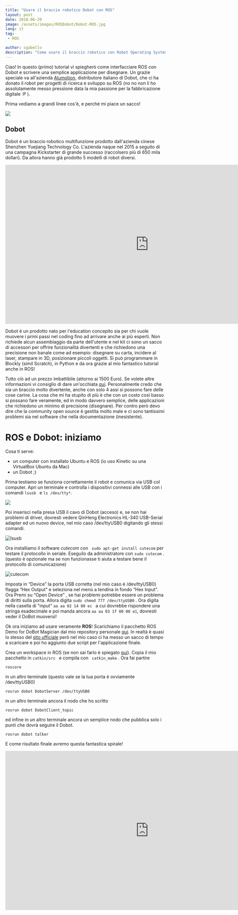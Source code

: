 ```yaml
---
title: "Usare il braccio robotico Dobot con ROS"
layout: post
date: 2018-06-29
image: /assets/images/ROSDobot/Dobot-ROS.jpg
lang: it
tag:
 - ROS

author: sgabello
description: "Come usare il braccio robotico con Robot Operating System"
---
```

Ciao! In questo (primo) tutorial vi spiegherò come interfacciare ROS con Dobot e scrivere una semplice applicazione per disegnare. Un grazie speciale va all'azienda [Alumotion](http://www.alumotion.eu/), distributore italiano di Dobot, che ci ha donato il robot per progetti di ricerca e sviluppo su ROS (no no non li ho assolutamente messo pressione data la mia passione per la fabbricazione digitale :P ).

Prima vediamo a grandi linee cos'è, e perchè mi piace un sacco!

![](/assets/images/ROSDobot/rosdobot.jpg)

## Dobot ##

Dobot è un braccio robotico multifunzione prodotto dall'azienda cinese Shenzhen Yuejiang Technology Co. L'azienda naque nel 2015 a seguito di una campagna Kickstarter di grande successo (raccolsero più di 650 mila dollari). Da allora hanno già prodotto 5 modelli di robot diversi.


<iframe width="900" height="500" src="https://www.youtube.com/embed/ggT4hz5tM_0" frameborder="0" allow="autoplay; encrypted-media" allowfullscreen></iframe>

Dobot è un prodotto nato per l'education concepito sia per chi vuole muovere i primi passi nel coding fino ad arrivare anche ai più esperti. Non richiede alcun assemblaggio da parte dell'utente e nel kit ci sono un sacco di accessori per offrire funzionalità divertenti e che richiedono una precisione non banale come ad esempio: disegnare su carta, incidere al laser, stampare in 3D, posizionare piccoli oggetti. Si può programmare in Blockly (simil Scratch), in Python e da ora grazie al mio fantastico tutorial anche in ROS!  

Tutto ciò ad un prezzo imbattibile (attorno ai 1500 Euro). Se volete altre informazioni vi consiglio di dare un'occhiata [qui](http://www.dobot.it/prodotti/dobot-magician/). Personalmente credo che sia un braccio molto divertente, anche con solo 4 assi si possono fare delle cose carine. La cosa che mi ha stupito di più è che con un costo così basso si possano fare veramente, ed in modo davvero semplice, delle applicazioni che richiedono un minimo di precisione (disegnare). Per contro però devo dire che la community open source è gestita molto male e ci sono tantissimi problemi sia nel software che nella documentazione (inesistente).  

# ROS e Dobot: iniziamo

Cosa ti serve:

* un computer con installato Ubuntu e ROS (io uso Kinetic su una VirtualBox Ubuntu da Mac)
* un Dobot ;)

Prima testiamo se funziona correttamente il robot e comunica via USB col computer.
Apri un terminale e controlla i dispositivi connessi alle  USB con i comandi ```lsusb ``` e  ```ls /dev/tty*```.

![](/assets/images/ROSDobot/terminal1.png)

Poi inserisci nella presa USB il cavo di Dobot (acceso) e, se non hai problemi di driver, dovresti vedere QinHeng Electronics HL-340 USB-Serial adapter ed un nuovo device, nel mio caso /dev/ttyUSB0 digitando gli stessi comandi.

![lsusb](/assets/images/ROSDobot/terminal2.png)

Ora installiamo il software *cutecom* con  ``` sudo apt-get install cutecom``` per testare il protocollo in seriale. Eseguilo da administratore con ``` sudo cutecom ``` . (questo è opzionale ma se non funzionasse ti aiuta a testare bene il protocollo di comunicazione)


![cutecom](/assets/images/ROSDobot/cutecom.png)

Imposta in “Device” la porta USB corretta (nel mio caso è /dev/ttyUSB0) flagga “Hex Output” e seleziona nel menù a tendina in fondo “Hex Input”. Ora Premi su “Open Device” , se hai problemi potrebbe essere un problema di diritti sulla porta. Allora digita ```sudo chmod 777 /dev/ttyUSB0``` .
Ora digita nella casella di "input" ```aa aa 02 14 00 ec ```  a cui dovrebbe rispondere una stringa esadecimale e poi manda ancora ```aa aa 03 1f 00 00 e1```, dovresti veder il DoBot muoversi!

Ok ora iniziamo ad usare veramente **ROS**!
Scarichiamo il pacchetto ROS Demo for DoBot Magician dal mio repository personale [qui](https://github.com/sgabello1/ros-dobot/tree/master). In realtà è quasi lo stesso del [sito ufficiale](https://www.dobot.cc/downloadcenter/dobot-magician.html?sub_cat=72#sub-download) però nel mio caso ci ha messo un sacco di tempo a scaricare e poi ho aggiunto due script per l'applicazione finale.

Crea un workspace in ROS (se non sai farlo è spiegato [qui](http://wiki.ros.org/catkin/Tutorials/create_a_workspace)). Copia il mio pacchetto in ```catkin/src ``` e compila con ``` catkin_make``` .
Ora fai partire

``` roscore ```

 in un altro terminale (questo vale se la tua porta è ovviamente /dev/ttyUSB0)

 ``` rosrun dobot DobotServer /dev/ttyUSB0 ```  

 in un altro terminale ancora il nodo che ho scritto

 ``` rosrun dobot DobotClient_topic  ```  

 ed infine in un altro terminale ancora un semplice nodo che pubblica solo i punti che dovrà seguire il Dobot.

 ``` rosrun dobot talker ```  

E come risultato finale avremo questa fantastica spirale!

<iframe width="900" height="500" src="https://www.youtube.com/embed/eXZgVXh3Phg" frameborder="0" allow="autoplay; encrypted-media" allowfullscreen></iframe>
